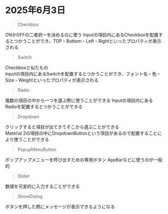 # 2025年6月3日
>Checkbox

ONかOFFの二者択一を決めるのに使う 
Inputの項目内にあるCheckboxを配置するとつかうことができ、TOP・Buttoｍ・Left・Rightといったプロパティが表示される

>Switch

Checkboxと似たもの  
Inputの項目内にあるSwitchを配置するとつかうことができ、フォント名・色・Size・Weightといったプロパティが表示される

>Radio

複数の項目の中から一つを選ぶ際に使うことができる
Inputの項目内にあるRadioを配置するとつかうことができる

>Dropdown

クリックすると項目が出てきてそこから選ぶことができる  
Material 2の項目の中にDropdownButtonという項目があるので配置することにより使うことができる

>PopupMenuButton

ポップアップメニューを呼び出すための専用ボタン
AppBarなどに使うのが一般的

>Slider

数値を可変的に入力することができる

>ShowDialog

ボタンを押した際にメッセージが表示できるようになる
